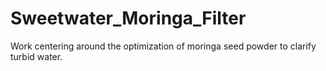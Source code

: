 # Sweetwater_Moringa_Filter
Work centering around the optimization of moringa seed powder to clarify turbid water.
